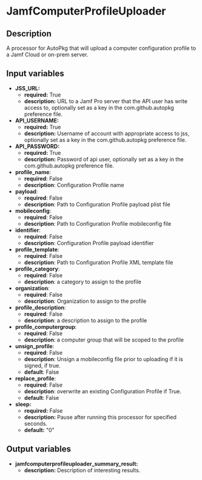 # JamfComputerProfileUploader

## Description

A processor for AutoPkg that will upload a computer configuration profile to a Jamf Cloud or on-prem server.

## Input variables

- **JSS_URL:**
  - **required:** True
  - **description:** URL to a Jamf Pro server that the API user has write access to, optionally set as a key in the com.github.autopkg preference file.
- **API_USERNAME:**
  - **required:** True
  - **description:** Username of account with appropriate access to jss, optionally set as a key in the com.github.autopkg preference file.
- **API_PASSWORD:**
  - **required:** True
  - **description:** Password of api user, optionally set as a key in the com.github.autopkg preference file.
- **profile_name**:
  - **required**: False
  - **description**: Configuration Profile name
- **payload**:
  - **required**: False
  - **description**: Path to Configuration Profile payload plist file
- **mobileconfig**:
  - **required**: False
  - **description**: Path to Configuration Profile mobileconfig file
- **identifier**:
  - **required**: False
  - **description**: Configuration Profile payload identifier
- **profile_template**:
  - **required**: False
  - **description**: Path to Configuration Profile XML template file
- **profile_category**:
  - **required**: False
  - **description**: a category to assign to the profile
- **organization**:
  - **required**: False
  - **description**: Organization to assign to the profile
- **profile_description**:
  - **required**: False
  - **description**: a description to assign to the profile
- **profile_computergroup**:
  - **required**: False
  - **description**: a computer group that will be scoped to the profile
- **unsign_profile**:
  - **required**: False
  - **description**: Unsign a mobileconfig file prior to uploading if it is signed, if true.
  - **default**: False
- **replace_profile**:
  - **required**: False
  - **description**: overwrite an existing Configuration Profile if True.
  - **default**: False
- **sleep:**
  - **required:** False
  - **description:** Pause after running this processor for specified seconds.
  - **default:** "0"

## Output variables

- **jamfcomputerprofileuploader_summary_result:**
  - **description:** Description of interesting results.
